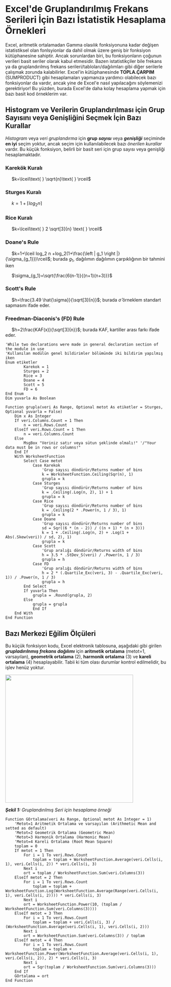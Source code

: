 # Excel'de Gruplandırılmış Frekans Serileri İçin Bazı İstatistik Hesaplama Örnekleri

Excel, aritmetik ortalamadan Gamma olasılık fonksiyonuna kadar değişen istatistiksel olan fonlsyionlar da dahil olmak üzere geniş bir fonksiyon kütüphanesine sahiptir. Ancak sorunlardan biri, bu fonksiyonların çoğunun verileri basit seriler olarak kabul etmesidir. Bazen istatistikçiler bile frekans ya da gruplandırılmış frekans serileri/tabloları/dağılımları gibi diğer serilerle çalışmak zorunda kalabilirler. Excel'in kütüphanesinde **TOPLA.ÇARPIM** (SUMPRODUCT) gibi hesaplamaları yapmanıza yardımcı olabilecek bazı fonksiyonlar da vardır, ancak yine de Excel'e nasıl yapılacağını söylemenizi gerektiriyor! Bu yüzden, burada Excel'de daha kolay hesaplama yapmak için bazı basit kod örneklerim var.

## Histogram ve Verilerin Gruplandırılması için Grup Sayısını veya Genişliğini Seçmek İçin Bazı Kurallar

_Histogram_ veya _veri gruplandırma_ için **grup** ***sayısı*** veya ***genişliği*** seçiminde **en iyi** seçim yoktur, ancak seçim için kullanılabilecek bazı _önerilen kurallar_ vardır. Bu küçük fonksiyon, belirli bir basit seri için grup sayısı veya genişliği hesaplamaktadır.

### Karekök Kuralı

&nbsp;&nbsp;&nbsp;&nbsp; $k=\lceil\text{ } \sqrt{n}\text{ } \rceil$

### Sturges Kuralı

&nbsp;&nbsp;&nbsp;&nbsp; $k=1+\lceil log_2 n \rceil$

### Rice Kuralı

&nbsp;&nbsp;&nbsp;&nbsp; $k=\lceil\text{ } 2 \sqrt[3]{n} \text{ } \rceil$

### Doane's Rule

&nbsp;&nbsp;&nbsp;&nbsp; $k=1+\lceil log_2 n +log_2(1+\frac{\left | g_1 \right |}{\sigma_{g_1}})\rceil$; burada $g_1$, dağılımın dağılımın çarpıklığının bir tahmini iken

&nbsp;&nbsp;&nbsp;&nbsp; $\sigma_{g_1}=\sqrt{\frac{6(n-1)}{(n+1)(n+3)}}$

### Scott's Rule

&nbsp;&nbsp;&nbsp;&nbsp; $h=\frac{3.49 \hat{\sigma}}{\sqrt[3]{n}}$; burada $\hat{\sigma}$ örneklem standart sapmasını ifade eder.

### Freedman-Diaconis's (FD) Rule

&nbsp;&nbsp;&nbsp;&nbsp; $h=2\frac{KAF(x)}{\sqrt[3]{n}}$; burada KAF, kartiller arası farkı ifade eder.

```vba
'While two declarations were made in general declaration section of the module in use
'Kullanılan modülün genel bildirimler bölümünde iki bildirim yapılmış iken
Enum etiketler
        Karekok = 1
        Sturges = 2
        Rice = 3
        Doane = 4
        Scott = 5
        FD = 6
End Enum
Dim yuvarla As Boolean

Function grupla(veri As Range, Optional metot As etiketler = Sturges, Optional yuvarla = False)
    Dim x As Integer
    If veri.Columns.Count = 1 Then
        n = veri.Rows.Count
    ElseIf veri.Rows.Count = 1 Then
        n = veri.Columns.Count
    Else
        MsgBox "Veriniz satır veya sütun şeklinde olmalı!" '/"Your data must be in rows or columns!"
    End If
    With WorksheetFunction
        Select Case metot
            Case Karekok
                'Grup sayısı döndürür/Returns number of bins
                k = WorksheetFunction.Ceiling(Sqr(n), 1)
                grupla = k
            Case Sturges
                'Grup sayısı döndürür/Returns number of bins
                k = .Ceiling(.Log(n, 2), 1) + 1
                grupla = k
            Case Rice
                'Grup sayısı döndürür/Returns number of bins
                k = .Ceiling(2 * .Power(n, 1 / 3), 1)
                grupla = k
            Case Doane
                'Grup sayısı döndürür/Returns number of bins
                sd = Sqr((6 * (n - 2)) / ((n + 1) * (n + 3)))
                k = 1 + .Ceiling(.Log(n, 2) + .Log(1 + Abs(.Skew(veri)) / sd, 2), 1)
                grupla = k
            Case Scott
                'Grup aralığı döndürür/Returns width of bins
                h = 3.5 * .StDev_S(veri) / .Power(n, 1 / 3)
                grupla = h
            Case FD
                'Grup aralığı döndürür/Returns width of bins
                h = 2 * (.Quartile_Exc(veri, 3) - .Quartile_Exc(veri, 1)) / .Power(n, 1 / 3)
                grupla = h
        End Select
        If yuvarla Then
            grupla = .Round(grupla, 2)
        Else
            grupla = grupla
            End If
    End With
End Function
```

## Bazı Merkezi Eğilim Ölçüleri

Bu küçük fonksiyon kodu, Excel elektronik tablosuna, aşağıdaki gibi girilen ___grupladırılnmış frekans dağılımı___ için **aritmetik ortalama** (metot=1, varsayılan), **geometrik ortalama** (2), **harmonik ortalama** (3) ve **kareli ortalama** (4) hesaplayabilir. Tabii ki tüm olası durumlar kontrol edilmelidir, bu işlev henüz yoktur.

  <img src="https://github.com/lterlemez/Excel-VBA-Istatistik/blob/main/VBA_Statistics/media/grup_seri.PNG" width="400"/>
 
 ***Şekil 1:*** *Gruplandırılmış Seri için hesaplama örneği*

``` vba
Function GOrtalama(veri As Range, Optional metot As Integer = 1)
    'Metot=1 Aritmetik Ortalama ve varsayılan (Arithmetic Mean and setted as default)
    'Metot=2 Geometrik Ortalama (Geometric Mean)
    'Metot=3 Harmonik Ortalama (Harmonic Mean)
    'Metot=4 Kareli Ortalama (Root Mean Square)
    toplam = 0
    If metot = 1 Then
        For i = 1 To veri.Rows.Count
            toplam = toplam + WorksheetFunction.Average(veri.Cells(i, 1), veri.Cells(i, 2)) * veri.Cells(i, 3)
        Next i
        ort = toplam / WorksheetFunction.Sum(veri.Columns(3))
    ElseIf metot = 2 Then
        For i = 1 To veri.Rows.Count
            toplam = toplam + WorksheetFunction.Log(WorksheetFunction.Average(Range(veri.Cells(i, 1), veri.Cells(i, 2)))) * veri.Cells(i, 3)
        Next i
        ort = WorksheetFunction.Power(10, (toplam / WorksheetFunction.Sum(veri.Columns(3))))
    ElseIf metot = 3 Then
        For i = 1 To veri.Rows.Count
            toplam = toplam + veri.Cells(i, 3) / (WorksheetFunction.Average(veri.Cells(i, 1), veri.Cells(i, 2)))
        Next i
        ort = WorksheetFunction.Sum(veri.Columns(3)) / toplam
    ElseIf metot = 4 Then
        For i = 1 To veri.Rows.Count
            toplam = toplam + WorksheetFunction.Power(WorksheetFunction.Average(veri.Cells(i, 1), veri.Cells(i, 2)), 2) * veri.Cells(i, 3)
        Next i
        ort = Sqr(toplam / WorksheetFunction.Sum(veri.Columns(3)))
    End If
    GOrtalama = ort
End Function
```
